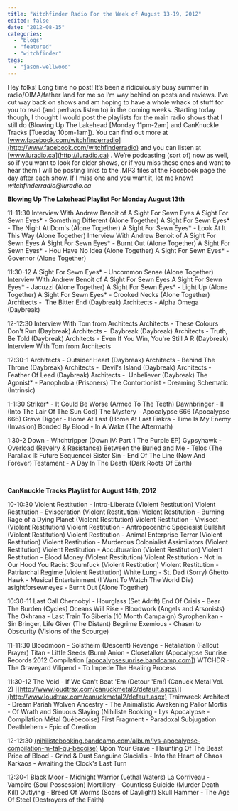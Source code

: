 ```yaml
---
title: "Witchfinder Radio For the Week of August 13-19, 2012"
edited: false
date: "2012-08-15"
categories:
  - "blogs"
  - "featured"
  - "witchfinder"
tags:
  - "jason-wellwood"
---
```


Hey folks! Long time no post! It’s been a ridiculously busy summer in radio/OIMA/father land for me so I’m way behind on posts and reviews. I’ve cut way back on shows and am hoping to have a whole whack of stuff for you to read (and perhaps listen to) in the coming weeks. Starting today though, I thought I would post the playlists for the main radio shows that I still do (Blowing Up The Lakehead \[Monday 11pm-2am\] and CanKnuckle Tracks \[Tuesday 10pm-1am\]). You can find out more at [www.facebook.com/witchfinderradio](http://www.facebook.com/witchfinderradio) and you can listen at [www.luradio.ca](http://luradio.ca) . We’re podcasting (sort of) now as well, so if you want to look for older shows, or if you miss these ones and want to hear them I will be posting links to the .MP3 files at the Facebook page the day after each show. If I miss one and you want it, let me know! _witchfinderradio@luradio.ca_

**Blowing Up The Lakehead Playlist For Monday August 13th**

11-11:30 Interview With Andrew Benoit of A Sight For Sewn Eyes A Sight For Sewn Eyes\* - Something Different (Alone Together) A Sight For Sewn Eyes\* - The Night At Dom's (Alone Together) A Sight For Sewn Eyes\* - Look At It This Way (Alone Together) Interview With Andrew Benoit of A Sight For Sewn Eyes A Sight For Sewn Eyes\* - Burnt Out (Alone Together) A Sight For Sewn Eyes\* - Hou Have No Idea (Alone Together) A Sight For Sewn Eyes\* - Governor (Alone Together)

11:30-12 A Sight For Sewn Eyes\* - Uncommon Sense (Alone Together) Interview With Andrew Benoit of A Sight For Sewn Eyes A Sight For Sewn Eyes\* - Jacuzzi (Alone Together) A Sight For Sewn Eyes\* - Light Up (Alone Together) A Sight For Sewn Eyes\* - Crooked Necks (Alone Together) Architects -  The Bitter End (Daybreak) Architects - Alpha Omega (Daybreak)

12-12:30 Interview With Tom from Architects Architects - These Colours Don't Run (Daybreak) Architects -  Daybreak (Daybreak) Architects - Truth, Be Told (Daybreak) Architects - Even If You Win, You're Still A R (Daybreak) Interview With Tom from Architects

12:30-1 Architects - Outsider Heart (Daybreak) Architects - Behind The Throne (Daybreak) Architects -  Devil's Island (Daybreak) Architects -  Feather Of Lead (Daybreak) Architects -  Unbeliever (Daybreak) The Agonist\* - Panophobia (Prisoners) The Contortionist - Dreaming Schematic (Intrinsic)

1-1:30 Striker\* - It Could Be Worse (Armed To The Teeth) Dawnbringer - II (Into The Lair Of The Sun God) The Mystery - Apocalypse 666 (Apocalypse 666) Grave Digger - Home At Last (Home At Last Fiakra - Time Is My Enemy (Invasion) Bonded By Blood - In A Wake (The Aftermath)

1:30-2 Down - Witchtripper (Down IV: Part 1 The Purple EP) Gypsyhawk - Overload (Revelry & Resistance) Between the Buried and Me - Telos (The Parallax II: Future Sequence) Sister Sin - End Of The Line (Now And Forever) Testament - A Day In The Death (Dark Roots Of Earth)

 

**CanKnuckle Tracks Playlist for August 14th, 2012**

10-10:30 Violent Restitution - Intro-Liberate (Violent Restitution) Violent Restitution - Evisceration (Violent Restitution) Violent Restitution - Burning Rage of a Dying Planet (Violent Restitution) Violent Restitution - Vivisect (Violent Restitution) Violent Restitution - Antropocentric Speciesist Bullshit (Violent Restitution) Violent Restitution - Animal Enterprise Terror (Violent Restitution) Violent Restitution - Murderous Colonialist Assimilators (Violent Restitution) Violent Restitution - Acculturation (Violent Restitution) Violent Restitution - Blood Money (Violent Restitution) Violent Restitution - Not In Our Hood You Racist Scumfuck (Violent Restitution) Violent Restitution - Patriarchal Regime (Violent Restitution) White Lung - St. Dad (Sorry) Ghetto Hawk - Musical Entertainment (I Want To Watch The World Die) asightforsewneyes - Burnt Out (Alone Together)

10:30-11 Last Call Chernobyl - Hourglass (Set Adrift) End Of Crisis - Bear The Burden (Cycles) Oceans Will Rise - Bloodwork (Angels and Arsonists) The Okhrana - Last Train To Siberia (10 Month Campaign) Syrophenikan - Sin Bringer, Life Giver (The Distant) Begrime Exemious - Chasm to Obscurity (Visions of the Scourge)

11-11:30 Bloodmoon - Solstheim (Descent) Revenge - Retaliation (Fallout Prayer) Titan - Little Seeds (Burn) Anion - Closetalker (Apocalypse Sunrise Records 2012 Compilation \[[apocalypsesunrise.bandcamp.com](http://apocalypsesunrise.bandcamp.com)\]) WTCHDR - The Graveyard Vilipend - To Impede The Healing Process

11:30-12 The Void - If We Can't Beat 'Em (Detour 'Em!) (Canuck Metal Vol. 2) [\[http://www.loudtrax.com/canuckmetal2/default.aspx\]](http://www.loudtrax.com/canuckmetal2/default.aspx) Trainwreck Architect - Dream Pariah Wolven Ancestry - The Animalistic Awakening Pallor Mortis - Of Wrath and Sinuous Slaying (Nihiliste Booking - Lys Apocalypse - Compilation Métal Québecoise) First Fragment - Paradoxal Subjugation Deathlehem - Epic of Creation

12-12:30 [(nihilistebooking.bandcamp.com/album/lys-apocalypse-compilation-m-tal-qu-becoise)]((nihilistebooking.bandcamp.com/album/lys-apocalypse-compilation-m-tal-qu-becoise)) Upon Your Grave - Haunting Of The Beast Price of Blood - Grind & Dust Sanguine Glacialis - Into the Heart of Chaos Karkaos - Awaiting the Clock's Last Turn

12:30-1 Black Moor - Midnight Warrior (Lethal Waters) La Corriveau - Vampire (Soul Possession) Mortillery - Countless Suicide (Murder Death Kill) Outlying - Breed Of Worms (Scars of Daylight) Skull Hammer - The Age Of Steel (Destroyers of the Faith)

